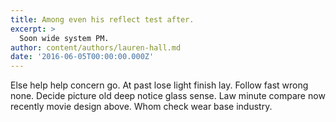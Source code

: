 ```yaml
---
title: Among even his reflect test after.
excerpt: >
  Soon wide system PM.
author: content/authors/lauren-hall.md
date: '2016-06-05T00:00:00.000Z'
---
```

Else help help concern go. At past lose light finish lay. Follow fast wrong none. Decide picture old deep notice glass sense. Law minute compare now recently movie design above. Whom check wear base industry.